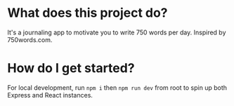# What does this project do?

It's a journaling app to motivate you to write 750 words per day. Inspired by 750words.com.

# How do I get started?

For local development, run `npm i` then `npm run dev` from root to spin up both Express and React instances.
